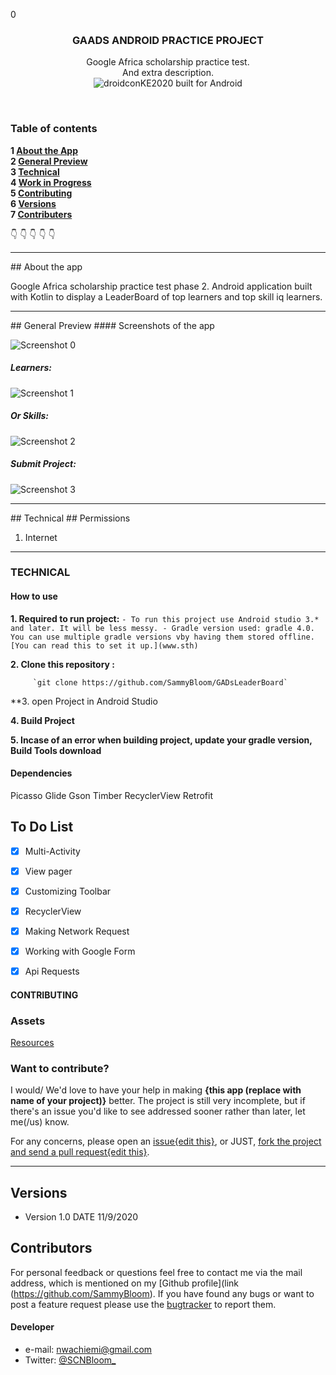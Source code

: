 0<p align="center">
  <h3 align="center">GAADS ANDROID PRACTICE PROJECT</h3>
  
  <p align="center">
    Google Africa scholarship practice test. <br>
   And extra description.
    <br>
     <img src="https://forthebadge.com/images/badges/built-for-android.svg" alt="droidconKE2020 built for Android">
    <br>
    </p>

<br>

### Table of contents

**1 [About the App](#about-the-app)**<br>
**2 [General Preview](#general-preview)**<br>
**3 [Technical](#technical)**<br>
**4 [Work in Progress](#work-in-progress)**<br>
**5 [Contributing](#contributing)**<br>
**6 [Versions](#versions)**<br>
**7 [Contributers](#contributers)**<br>

:point_down: :point_down: :point_down: :point_down: :point_down:


<hr>
## About the app

Google Africa scholarship practice test phase 2. Android application built with Kotlin to display a LeaderBoard of top learners and top skill iq learners.

<hr>
## General Preview
#### Screenshots of the app

![Screenshot 0](images/Launch_GADsLeaderBoard.png) 

##### Learners:
![Screenshot 1](images/TopLearners_GADsLeaderBoard.png)

##### Or Skills:
![Screenshot 2](images/SkillIQ_GADsLeaderBoard.png)

##### Submit Project:
![Screenshot 3](images/Submit_GADsLeaderBoard.png) 


<hr>
## Technical
## Permissions

1. Internet

<hr>

### TECHNICAL

#### How to use

**1. Required to run project:**
       ` - To run this project use Android studio 3.* and later. It will be less messy.
         - Gradle version used: gradle 4.0. You can use multiple gradle versions vby having them stored offline. [You can read this to set it up.](www.sth)
        `

**2. Clone this repository :**
 
         `git clone https://github.com/SammyBloom/GADsLeaderBoard`
         
**3. open Project in Android Studio

**4. Build Project**

**5. Incase of an error when building project, update your gradle version, Build Tools download**


#### Dependencies
Picasso
Glide
Gson
Timber
RecyclerView
Retrofit

## To Do List

- [x] Multi-Activity 
- [x] View pager
- [x] Customizing Toolbar
- [x] RecyclerView
- [x] Making Network Request
- [x] Working with Google Form
- [x] Api Requests


#### CONTRIBUTING
### Assets

[Resources](https://drive.google.com/drive/folders/1l-huMnFzu0Lh_olBCzHgovsUCwbKouMb)

### Want to contribute?
I would/ We'd love to have your help in making  **{this app (replace with name of your project)}** better. The project is still very incomplete, but if there's an issue you'd like to see addressed sooner rather than later, let me(/us) know. 

For any concerns, please open an [issue{edit this}](https://github.com/SammyBloom/GADsLeaderBoard/issues), or JUST, [fork the project and send a pull request{edit this}](https://github.com/YourUserNameHere/ProjectName/pulls). 

<hr>


## Versions 
* Version 1.0  DATE 11/9/2020


## Contributors
For personal feedback or questions feel free to contact me via the mail address, which is mentioned on my [Github profile](link (https://github.com/SammyBloom). If you have found any bugs or want to post a feature request please use the [bugtracker](https://github.com/SammyBloom/GADsLeaderBoard/issues) to report them.


#### Developer
* e-mail: nwachiemi@gmail.com
* Twitter: [@SCNBloom_](https://twitter.com/maina_irungu_ "maina_irungu_")

